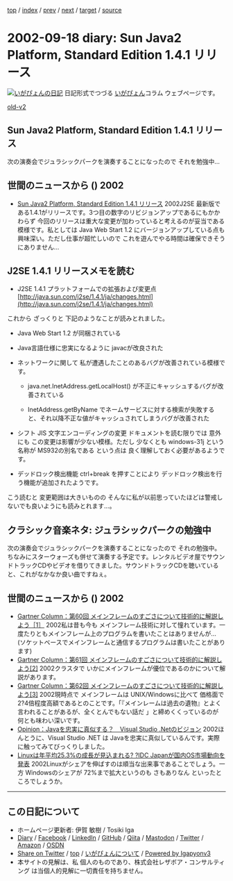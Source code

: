 [top](../index.html) 
 / [index](index.html) 
 / [prev](ig020917.html) 
 / [next](ig020919.html) 
 / [target](https://www.igapyon.jp/igapyon/diary/2002/ig020918.html) 
 / [source](https://github.com/igapyon/diary/blob/master/2002/ig020918.src.md) 

2002-09-18 diary: Sun Java2 Platform, Standard Edition 1.4.1 リリース
=====================================================================================================
[![いがぴょんの日記](https://www.igapyon.jp/igapyon/diary/images/iga200306s.jpg "いがぴょん")](https://www.igapyon.jp/igapyon/diary/memo/memoigapyon.html) 日記形式でつづる [いがぴょん](https://www.igapyon.jp/igapyon/diary/memo/memoigapyon.html)コラム ウェブページです。

[old-v2](ig020918-orig.html)

## Sun Java2 Platform, Standard Edition 1.4.1 リリース

次の演奏会でジュラシックパークを演奏することになったので それを勉強中…


## 世間のニュースから () 2002

* [Sun Java2 Platform, Standard Edition 1.4.1 リリース](http://java.sun.com/j2se/1.4.1/ja/index.html)  2002J2SE 最新版である1.4.1がリリースです。3つ目の数字のリビジョンアップであるにもかかわらず 今回のリリースは重大な変更が加わっていると考えるのが妥当である模様です。私としては Java Web Start 1.2 にバージョンアップしている点も興味深い。ただし仕事が超忙しいので これを遊んでやる時間は確保できそうにありません…

## J2SE 1.4.1 リリースメモを読む

* J2SE 1.4.1 プラットフォームでの拡張および変更点
  [http://java.sun.com/j2se/1.4.1/ja/changes.html](http://java.sun.com/j2se/1.4.1/ja/changes.html)

これから ざっくりと 下記のようなことが読みとれました。

* Java Web Start 1.2 が同梱されている
  
* Java言語仕様に忠実になるように javacが改良された
  
* ネットワークに関して 私が遭遇したことのあるバグが改善されている模様です。
  
  * java.net.InetAddress.getLocalHost() が不正にキャッシュするバグが改善されている
    
  * InetAddress.getByName でネームサービスに対する検索が失敗すると、それ以降不正な値がキャッシュされてしまうバグが改善された
  

  
* シフト JIS 文字エンコーディングの変更
  ドキュメントを読む限りでは 意外にも この変更は影響が少ない模様。ただし
  少なくとも windows-31j という名称が MS932の別名である という点は 良く理解しておく必要があるようです。
  
* デッドロック検出機能
  ctrl+break を押すことにより デッドロック検出を行う機能が追加されたようです。

こう読むと 変更範囲は大きいものの そんなに私が以前思っていたほどは警戒しないでも良いようにも読みとれます…。

## クラシック音楽ネタ: ジュラシックパークの勉強中

次の演奏会でジュラシックパークを演奏することになったので それの勉強中。ちなみにスターウォーズも併せて演奏する予定です。レンタルビデオ屋でサウンドトラックCDやビデオを借りてきました。サウンドトラックCDを聴いていると、これがなかなか良い曲ですねぇ。

## 世間のニュースから () 2002

* [Gartner Column：第60回 メインフレームのすごさについて技術的に解説しよう［1］](http://www.zdnet.co.jp/enterprise/0208/26/op_01.html)  2002私は昔も今も メインフレーム技術に対して憧れています。一度たりともメインフレーム上のプログラムを書いたことはありませんが… (ソケットベースでメインフレームと通信するプログラムは書いたことがあります)
* [Gartner Column：第61回 メインフレームのすごさについて技術的に解説しよう[2]](http://www.zdnet.co.jp/enterprise/0209/02/op_01.html)  2002クラスタで いかにメインフレームが優位であるのかについて解説があります。
* [Gartner Column：第62回 メインフレームのすごさについて技術的に解説しよう[3]](http://www.zdnet.co.jp/enterprise/0209/11/op_01.html)  2002現時点で メインフレームは UNIX/Windowsに比べて 価格面で2?4倍程度高額であるとのことです。「『メインレームは過去の遺物』とよく言われることがあるが、全くとんでもない話だ 」と締めくくっているのが 何とも味わい深いです。
* [Opinion：Javaを忠実に真似する？　Visual Studio .Netのビジョン](http://www.zdnet.co.jp/enterprise/0209/17/op_02.html)  2002ほんとうに、Visual Studio .NET は Javaを忠実に真似しているんです。実際に触ってみてびっくりしました。
* [Linuxは年平均25.3%の成長が見込まれる? ?IDC Japanが国内OS市場動向を発表](http://linux.ascii24.com/linux/news/today/2002/09/13/638619-000.html)  2002Linuxがシェアを伸ばすのは順当な出来事であることでしょう。一方 Windowsのシェアが 72%まで拡大というのも さもありなん といったところでしょうか。


----------------------------------------------------------------------------------------------------

## この日記について

* ホームページ更新者: 伊賀 敏樹 / Tosiki Iga
* [Diary](https://www.igapyon.jp/igapyon/diary/) / [Facebook](https://www.facebook.com/igapyon) / [LinkedIn](https://www.linkedin.com/in/toshikiiga) / [GitHub](https://github.com/igapyon) / [Qiita](https://qiita.com/igapyon) / [Mastodon](https://social.vivaldi.net/@igapyon) / [Twitter](https://twitter.com/ToshikiIga) / [Amazon](https://www.amazon.co.jp/%E4%BC%8A%E8%B3%80-%E6%95%8F%E6%A8%B9/e/B004LTQWCQ) / [OSDN](https://ja.osdn.net/users/iga/)
* [Share on Twitter](https://twitter.com/intent/tweet?hashtags=igapyon%2Cdiary%2C%E3%81%84%E3%81%8C%E3%81%B4%E3%82%87%E3%82%93&text=Sun+Java2+Platform%2C+Standard+Edition+1.4.1+%E3%83%AA%E3%83%AA%E3%83%BC%E3%82%B9&url=https%3A%2F%2Fwww.igapyon.jp%2Figapyon%2Fdiary%2F2002%2Fig020918.html) / [top](../index.html) / [いがぴょんについて](https://www.igapyon.jp/igapyon/diary/memo/memoigapyon.html) / [Powered by Igapyonv3](https://github.com/igapyon/igapyonv3)
* 本サイトの見解は、私 個人のものであり、株式会社レザボア・コンサルティング は当個人的見解に一切責任を持ちません。 

